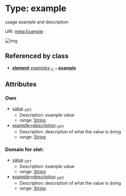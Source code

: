 
# Type: example


usage example and description

URI: [meta:Example](https://w3id.org/biolink/biolinkml/meta/Example)


![img](http://yuml.me/diagram/nofunky;dir:TB/class/\[Element]++-%20examples%200..*>\[Example|value:string%20%3F;description:string%20%3F])

## Referenced by class

 *  **[element](element.md)** *[examples](examples.md)*  <sub>0..*</sub>  **[example](example.md)**

## Attributes


### Own

 * [value](value.md)  <sub>OPT</sub>
    * Description: example value
    * range: [String](type/String.md)
 * [example➞description](value_description.md)  <sub>OPT</sub>
    * Description: description of what the value is doing
    * range: [String](type/String.md)

### Domain for slot:

 * [value](value.md)  <sub>OPT</sub>
    * Description: example value
    * range: [String](type/String.md)
 * [example➞description](value_description.md)  <sub>OPT</sub>
    * Description: description of what the value is doing
    * range: [String](type/String.md)
